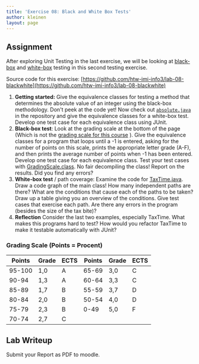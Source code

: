 ```yaml
---
title: 'Exercise 08: Black and White Box Tests'
author: kleinen
layout: page
---
```


## Assignment

After exploring Unit Testing in the last exercise, we will be looking at [black-box][1] and [white-box][2] testing in this second testing exercise.

Source code for this exercise: [https://github.com/htw-imi-info3/lab-08-blackwhite](https://github.com/htw-imi-info3/lab-08-blackwhite)

1. **Getting started:**  Give the equivalence classes for testing a method that determines the absolute value of an integer using the black-box methodology. Don't peek at the code yet! Now check out [`absolute.java`](https://github.com/htw-imi-info3/lab-08-blackwhite/blob/master/absolute.java) in the repository and give the equivalence classes for a white-box test. Develop one test case for each equivalence class using JUnit.
2. **Black-box test**: Look at the grading scale at the bottom of the page (Which is not the [grading scale for this course]({{site.baseurl}}general/grading-scale.html) ). Give the equivalence classes for a program that loops until a -1 is entered, asking for the number   of points on this scale, prints the appropriate letter grade (A-F), and then prints the   average number of points when -1 has been entered. Develop one test case for each   equivalence class. Test your test cases with [GradingScale.class](https://github.com/htw-imi-info3/lab-08-blackwhite/blob/master/GradingScale.class). No fair decompiling the   class! Report on the results. Did you find any errors?
3. **White-box test** / path coverage: Examine the code for [TaxTime.java](https://github.com/htw-imi-info3/lab-08-blackwhite/blob/master/TaxTime.java). Draw a code graph of the main class! How many independent paths are there? What are the conditions that cause each of the paths to be taken? Draw up a table giving you an overview of the conditions. Give test cases that exercise each path. Are there any errors in the program (besides the size of the tax bite)?
4. **Reflection** Consider the last two examples, especially TaxTime. What makes this programs hard to test? How would you refactor TaxTime to make it testable automatically with JUnit?


### Grading Scale (Points = Procent)

| Points | Grade | ECTS | Points | Grade | ECTS |
| ---    | ---   | ---  | ---    | ---   | ---  |
| 95-100 | 1,0   | A    | 65-69  | 3,0   | C    |
| 90-94  | 1,3   | A    | 60-64  | 3,3   | C    |
| 85-89  | 1,7   | B    | 55-59  | 3,7   | D    |
| 80-84  | 2,0   | B    | 50-54  | 4,0   | D    |
| 75-79  | 2,3   | B    | 0-49   | 5,0   | F    |
| 70-74  | 2,7   | C    |        |       |      |



## Lab Writeup

Submit your Report as PDF to moodle.

[1]: http://en.wikipedia.org/wiki/Black\_box\_testing
[2]: http://en.wikipedia.org/wiki/White\_box\_testing


